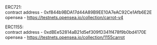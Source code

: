 ERC721:  
contract address - 0xf844b9BDA17d44A89B9EE10A7eAC92Ce1Afb6E2E  
opensea - https://testnets.opensea.io/collection/carrot-v4  

ERC1155:  
contract address - 0xdBEe52814aB21d5ef309fD341f478f9b0bd4170E  
opensea - https://testnets.opensea.io/collection/1155carrot
